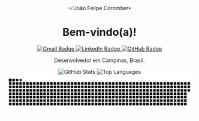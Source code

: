 <div align="center">

  <img src="https://avatars.githubusercontent.com/u/141670669?v=4" alt="João Felipe Coromberk" width="150" height="150" style="border-radius: 50%;">

  <h1>Bem-vindo(a)!</h1>

  <p>
    <a href="mailto:joaocoromberk@gmail.com">
      <img src="https://img.shields.io/badge/-joaocoromberk@gmail.com-c14438?style=flat-square&logo=Gmail&logoColor=white" alt="Gmail Badge">
    </a>
    <a href="https://www.linkedin.com/in/jo%C3%A3o-felipe-silva-coromberk-2a2b3228b/">
      <img src="https://img.shields.io/badge/-LinkedIn-blue?style=flat-square&logo=Linkedin&logoColor=white" alt="LinkedIn Badge">
    </a>
    <a href="https://github.com/joaofelipesc">
      <img src="https://img.shields.io/badge/-GitHub-181717?style=flat-square&logo=Github&logoColor=white" alt="GitHub Badge">
    </a>
  </p>

  <p>Desenvolvedor em Campinas, Brasil.</p>

  <!-- Estatísticas do GitHub -->
  <img src="https://github-readme-stats.vercel.app/api?username=joaofelipesc&show_icons=true&theme=dark&count_private=true&include_all_commits=true" alt="GitHub Stats" />
  
  <img src="https://github-readme-stats.vercel.app/api/top-langs/?username=joaofelipesc&layout=compact&theme=dark" alt="Top Languages" />

  <!-- Animação de cobra -->
  <img src="https://github.com/joaofelipesc/joaofelipesc/blob/output/github-contribution-grid-snake.svg" alt="Snake animation">

</div>
